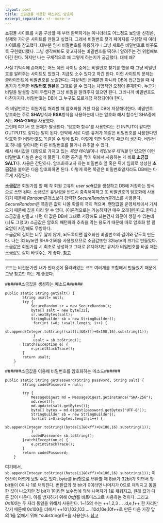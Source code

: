 ```yaml
---
layout: post
title: 소금값을 이용한 패스워드 암호화
excerpt_separator: <!--more-->
---
```

쇼핑몰 사이트를 처음 구상할 때 부터 완벽하게는 아니더라도 어느정도 보안을 신경쓴, 실제와 가까운 사이트를 만들고 싶었다. 그래서 비밀번호 찾기 페이지를 구성할 때 여러 사이트를 참고했다. 대부분 임시 비밀번호를 이용하거나 그냥 새로운 비밀번호로 바꾸도록 구현했더랬다. 그냥 생각해봐도 찾고자하는 비밀번호를 떡하니 알려주는 건 위험해보이긴 한다. 하지만 나는 구체적으로 왜 그렇게 하는지가 궁금했다. 대체 왜?

사실 기억속에 존재하는 어느 예전 사이트 중에는 비밀번호 찾기를 했을 때 그냥 비밀번호를 알려주는 사이트도 있었다. 지금도 소수 있다고 하긴 한다. 이런 사이트의 문제는 클라이언트에 비밀번호를 노출한다는 피상적인 문제뿐만 아니라 DB에 접근했을 때 사용자가 입력한 **비밀번호 원본**을 그대로 알 수 있다는 치명적인 오점이 존재한다. 누군가 비밀을 발설할 것이 두렵다면 그냥 비밀을 알려주지 않으면 된다. 그러니까 비밀번호도 마찬가지다. 비밀번호는 DB에 그 누구도 모르게끔 저장되어야 한다.

 즉 비밀번호는 회원가입 처리할 때 암호화를 거친 다음 DB에 저장해야한다. 비밀번호 암호화는 주로 **SHA**방식과 **RSA**방식을 사용하는데 나는 암호화 해시 함수인 SHA중에서도 **SHA-256**을 사용했다.  
 그런데 여기서 또 문제가 발생한다. '암호화 함수'를 사용한다는 건 INPUT이 같다면 OUTPUT도 같다는 말이 된다. 만약에 서로 다른 유저가 똑같은 비밀번호를 사용한다면 암호화 한 비밀번호도 똑같을 수 밖에 없다. 이렇게 되면 일종의 *패턴* 이 생긴다. 비밀번호 하나를 알아내면 다른 비밀번호를 뚫거나 유추할 수 있다.  
 해시 예시값을 대량으로 가지고 있는 *룩업 테이블*이나 *레인보우 테이블* 만 있으면 이런 비밀번호 다발은 손쉽게 뚫린다. 이런 공격을 막기 위해서 사용하는 게 바로 **소금값 SALT**다. 사용은 간단하다. 암호화하고자 하는 비밀번호 앞 혹은 뒤에 임의로 생성한 **소금값**을 붙여준 다음 암호화하면 된다. 이렇게 하면 똑같은 비밀번호일지라도 DB에는 다르게 저장된다.
 
**소금값**은 회원가입 할 때 각 회원 고유의 *user salt*값을 생성하고 DB에 저장하는 방식으로 쓰면 된다. 소금값은 유일성을 반드시 충족해야하고 또 비밀번호의 암호화에 사용되기 때문에 *Random*클래스보다 강력한 *SecureRandom*클래스를 사용한다. *SecureRandom*은 똑같은 값이 나올 확률이 극히 적으며, 랜덤값을 운영체제에서 가져오기 때문에 값을 미리 알 수 없다. (이론적으로는 가능하지만 매우 오래걸린다고 한다.) 소금값을 만들고 나면 이 값은 DB에 그대로 저장해도 되는건지 의문이 생길 수 있는데 (나도 그랬고) 소금값은 암호의 패턴화와 추측을 막는 용도기 때문에 따로 암호화 할 필요없이 저장해도 무방하다.  
소금값의 길이는 너무 짧지 않게, 되도록이면 암호화한 비밀번호의 길이와 같도록 만든다. 나는 32byte인 SHA-256을 사용했으므로 소금값또한 32byte의 크기로 만들었다. 소금값은 회원가입 시 최초로 생성하고 그대로 유지하지만 유저가 비밀번호를 바꿀 때는 소금값도 같이 바꿔주는 게 좋다. [참고](http://starplatina.tistory.com/entry/%EB%B9%84%EB%B0%80%EB%B2%88%ED%98%B8-%ED%95%B4%EC%8B%9C%EC%97%90-%EC%86%8C%EA%B8%88%EC%B9%98%EA%B8%B0-%EB%B0%94%EB%A5%B4%EA%B2%8C-%EC%93%B0%EA%B8%B0)
  


- - -

  
코드는 비전문가인 내가 인터넷에 올라와있는 코드 여러개를 조합해서 만들었기 때문에 그냥 참고만 하는 게 좋겠다.  

######소금값을 생성하는 메소드######
```
public static String getSalt() {
		String usalt= null;
		try {
			SecureRandom sr = new SecureRandom();
			byte[] salt = new byte[32];
			sr.nextBytes(salt);
			StringBuilder sb = new StringBuilder();
			 for(int i=0; i<salt.length; i++) {
			  sb.append(Integer.toString((salt[i]&0xff)+0x100,16).substring(1)); 
			 }
			 usalt = sb.toString();
		}catch(Exception e) {
			e.printStackTrace();
		}
		return usalt;
	}
```
  
  
  

######소금값을 이용해 비밀번호를 암호화하는 메소드######
```
public static String getPassword(String password, String salt) {
		String codedPassword = null;
		
		try {
			MessageDigest md = MessageDigest.getInstance("SHA-256");
			md.reset();
			md.update(salt.getBytes());
			byte[] bytes = md.digest(password.getBytes("UTF-8"));
			StringBuilder sb = new StringBuilder();
			for(int i=0;i<bytes.length;i++) {
				sb.append(Integer.toString((bytes[i]&0xff)+0x100,16).substring(1));
			}
			codedPassword= sb.toString();
		}catch(Exception e) {
			e.printStackTrace();
		}
		return codedPassword;
	}
```
  
  
여기에서,
`sb.append(Integer.toString((bytes[i]&0xff)+0x100,16).substring(1));`
이 연산이 어렵게 보일 수도 있다. byte를 int형으로 변환할 때 8bit가 32bit가 되면서 앞 bit들이 0이나 1로 채워진다. 변환값의 첫 bit가 0이라면 나머지가 0으로 채워지고 동일한 값이 나오지만 첫 bit가 1이라면 보수법에 의해 나머지가 1로 채워지고, 원래 값과 다른 값이 나온다. 이를 방지하기 위해 *0xff*를 비트마스크로 사용하는 것이다. 그리고 *0x100*는 두 자리 통일을 위해서 사용한다. 1~15의 수는 ++1,2,3 ... .d,e,f++ 한 자리만 갖기 때문에 0x100을 더해서 ++101,102,103 .... 10d,10e,10f++로 만든 다음 가장 앞의 1을 없애기 위해 *substring(1)*을 사용한다. [참고](http://javaslave.tistory.com/59)



